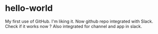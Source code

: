 # hello-world
My first use of GitHub.
I'm liking it.
Now github repo integrated with Slack. Check if it works now ?
Also integrated for channel and app in slack.
